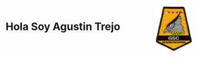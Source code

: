 <img src="Reed.me/Psycs99.png" width="100px" align="right">
<h1 style="justify-content: center;">Hola Soy Agustin Trejo</h1>
